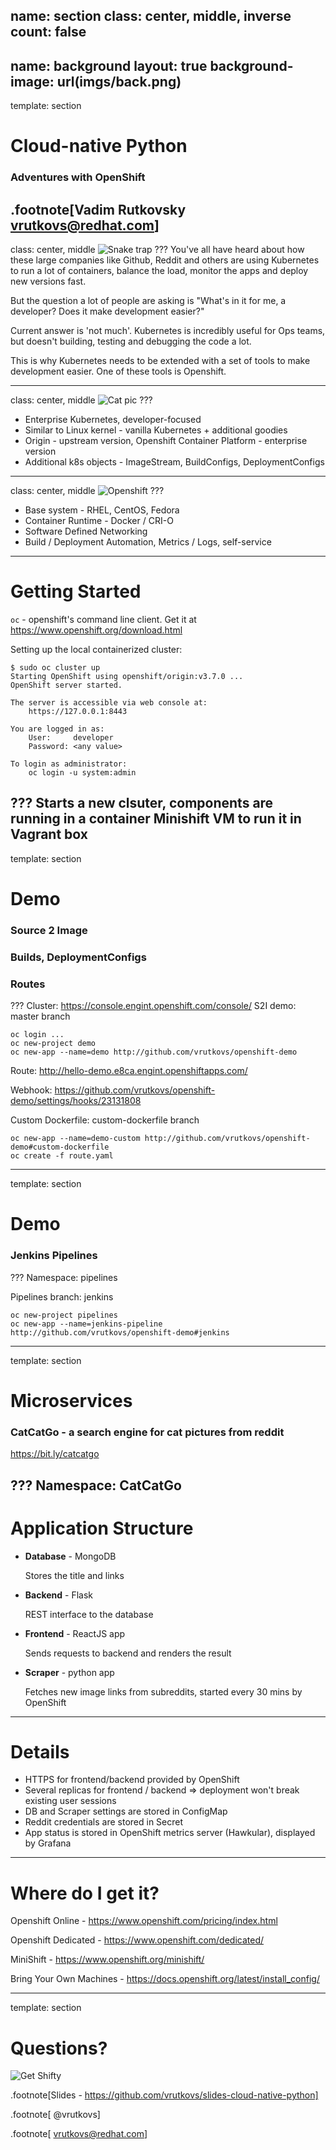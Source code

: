 name: section
class: center, middle, inverse
count: false
---
name: background
layout: true
background-image: url(imgs/back.png)
---
template: section
# Cloud-native Python
### Adventures with OpenShift

.footnote[Vadim Rutkovsky <vrutkovs@redhat.com>]
---
class: center, middle
![Snake trap](imgs/snake_trap.jpg)
???
You've all have heard about how these large companies like Github, Reddit and others are using
Kubernetes to run a lot of containers, balance the load, monitor the apps and deploy new versions fast.

But the question a lot of people are asking is
"What's in it for me, a developer? Does it make development easier?"

Current answer is 'not much'. Kubernetes is incredibly useful for Ops teams, but doesn't building,
testing and debugging the code a lot.

This is why Kubernetes needs to be extended with a set of tools to make development easier.
One of these tools is Openshift.

---
class: center, middle
![Cat pic](imgs/cat.png)
???
* Enterprise Kubernetes, developer-focused
* Similar to Linux kernel - vanilla Kubernetes + additional goodies
* Origin - upstream version, Openshift Container Platform - enterprise version
* Additional k8s objects - ImageStream, BuildConfigs, DeploymentConfigs
---
class: center, middle
![Openshift](imgs/openshift.png)
???
* Base system - RHEL, CentOS, Fedora
* Container Runtime - Docker / CRI-O
* Software Defined Networking
* Build / Deployment Automation, Metrics / Logs, self-service

---
# Getting Started

`oc` - openshift's command line client. Get it at https://www.openshift.org/download.html

Setting up the local containerized cluster:
```terminal
$ sudo oc cluster up
Starting OpenShift using openshift/origin:v3.7.0 ...
OpenShift server started.

The server is accessible via web console at:
    https://127.0.0.1:8443

You are logged in as:
    User:     developer
    Password: <any value>

To login as administrator:
    oc login -u system:admin
```
???
Starts a new clsuter, components are running in a container
Minishift VM to run it in Vagrant box
---
template: section
# Demo
### Source 2 Image
### Builds, DeploymentConfigs
### Routes

???
Cluster: https://console.engint.openshift.com/console/
S2I demo: master branch

```
oc login ...
oc new-project demo
oc new-app --name=demo http://github.com/vrutkovs/openshift-demo
```

Route: http://hello-demo.e8ca.engint.openshiftapps.com/

Webhook: https://github.com/vrutkovs/openshift-demo/settings/hooks/23131808

Custom Dockerfile: custom-dockerfile branch

```
oc new-app --name=demo-custom http://github.com/vrutkovs/openshift-demo#custom-dockerfile
oc create -f route.yaml
```
---
template: section
# Demo
### Jenkins Pipelines

???
Namespace: pipelines

Pipelines branch: jenkins

```
oc new-project pipelines
oc new-app --name=jenkins-pipeline http://github.com/vrutkovs/openshift-demo#jenkins
```
---
template: section
# Microservices
### CatCatGo - a search engine for cat pictures from reddit

https://bit.ly/catcatgo

???
Namespace: CatCatGo
---
# Application Structure

* **Database** - MongoDB

  Stores the title and links

* **Backend** - Flask

  REST interface to the database

* **Frontend** - ReactJS app

  Sends requests to backend and renders the result

* **Scraper** - python app

  Fetches new image links from subreddits, started every 30 mins by OpenShift

---
# Details
  * HTTPS for frontend/backend provided by OpenShift
  * Several replicas for frontend / backend => deployment won't break existing user sessions
  * DB and Scraper settings are stored in ConfigMap
  * Reddit credentials are stored in Secret
  * App status is stored in OpenShift metrics server (Hawkular), displayed by Grafana


---
# Where do I get it?

Openshift Online - https://www.openshift.com/pricing/index.html

Openshift Dedicated - https://www.openshift.com/dedicated/

MiniShift - https://www.openshift.org/minishift/

Bring Your Own Machines - https://docs.openshift.org/latest/install_config/

---
template: section
# Questions?
![Get Shifty](imgs/get_shifty.jpg)

.footnote[Slides - https://github.com/vrutkovs/slides-cloud-native-python]

.footnote[<span class="fa fa-twitter"></span> <span class="fa fa-github"></span> @vrutkovs]

.footnote[<span class="fa fa-envelope"></span> <vrutkovs@redhat.com>]
